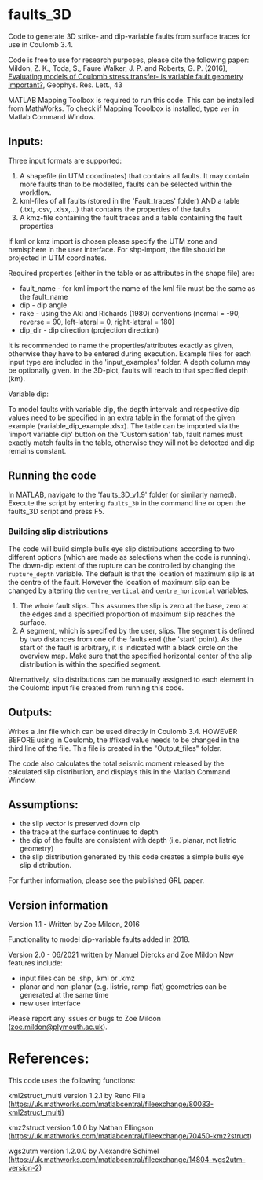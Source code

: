 # faults_3D
Code to generate 3D strike- and dip-variable faults from surface traces for use in Coulomb 3.4. 

Code is free to use for research purposes, please cite the following paper:\
Mildon, Z. K., Toda, S., Faure Walker, J. P. and Roberts, G. P. (2016), [Evaluating models of Coulomb stress transfer- is variable fault geometry important?](https://agupubs.onlinelibrary.wiley.com/doi/full/10.1002/2016GL071128), Geophys. Res. Lett., 43

MATLAB Mapping Toolbox is required to run this code. This can be installed from MathWorks. To check if Mapping Tooolbox is installed, type `ver` in Matlab Command Window.

## Inputs:
Three input formats are supported:
1) A shapefile (in UTM coordinates) that contains all faults. It may contain more faults than to be modelled, faults can be selected within the workflow.
2) kml-files of all faults (stored in the 'Fault_traces' folder) AND a table (.txt, .csv, .xlsx,...) that contains the properties of the faults
3) A kmz-file containing the fault traces and a table containing the fault properties

If kml or kmz import is chosen please specify the UTM zone and hemisphere in the user interface.
For shp-import, the file should be projected in UTM coordinates.

Required properties (either in the table or as attributes in the shape file) are:

* fault_name - for kml import the name of the kml file must be the same as the fault_name
* dip - dip angle
* rake - using the Aki and Richards (1980) conventions (normal = -90, reverse = 90, left-lateral = 0, right-lateral = 180)
* dip_dir - dip direction (projection direction)

It is recommended to name the properties/attributes exactly as given, otherwise they have to be entered during execution. Example files for each input type are included in the 'input_examples' folder.
A depth column may be optionally given. In the 3D-plot, faults will reach to that specified depth (km).

Variable dip:

To model faults with variable dip, the depth intervals and respective dip values need to be specified in an extra table in the format of the given example (variable_dip_example.xlsx).
The table can be imported via the 'import variable dip' button on the 'Customisation' tab, fault names must exactly match faults in the table, otherwise they will not be detected and dip remains constant.

## Running the code
In MATLAB, navigate to the 'faults_3D_v1.9' folder (or similarly named). Execute the script by entering `faults_3D` in the command line or open the faults_3D script and press F5.

### Building slip distributions
The code will build simple bulls eye slip distributions according to two different options (which are made as selections when the code is running).
The down-dip extent of the rupture can be controlled by changing the `rupture_depth` variable.
The default is that the location of maximum slip is at the centre of the fault. However the location of maximum slip can be changed by altering the `centre_vertical` and `centre_horizontal` variables.
1. The whole fault slips. This assumes the slip is zero at the base, zero at the edges and a specified proportion of maximum slip reaches the surface. 
2. A segment, which is specified by the user, slips. The segment is defined by two distances from one of the faults end (the 'start' point). As the start of the 
   fault is arbitrary, it is indicated with a black circle on the overview map. Make sure that the specified horizontal center of the slip distribution is within
   the specified segment.

Alternatively, slip distributions can be manually assigned to each element in the Coulomb input file created from running this code.

## Outputs:
Writes a .inr file which can be used directly in Coulomb 3.4. HOWEVER BEFORE using in Coulomb, the #fixed value needs to be changed in the third line of the file. This file is created in the "Output_files" folder.

The code also calculates the total seismic moment released by the calculated slip distribution, and displays this in the Matlab Command Window. 

## Assumptions:
  - the slip vector is preserved down dip
  - the trace at the surface continues to depth
  - the dip of the faults are consistent with depth (i.e. planar, not listric geometry)
  - the slip distribution generated by this code creates a simple bulls eye slip distribution.

For further information, please see the published GRL paper.

## Version information
Version 1.1 - Written by Zoe Mildon, 2016

Functionality to model dip-variable faults added in 2018.

Version 2.0 -  06/2021 written by Manuel Diercks and Zoe Mildon
New features include:
- input files can be .shp, .kml or .kmz
- planar and non-planar (e.g. listric, ramp-flat) geometries can be generated at the same time
- new user interface

Please report any issues or bugs to Zoe Mildon (zoe.mildon@plymouth.ac.uk).

# References:
This code uses the following functions:

kml2struct_multi version 1.2.1 by Reno Filla (https://uk.mathworks.com/matlabcentral/fileexchange/80083-kml2struct_multi)

kmz2struct version 1.0.0 by Nathan Ellingson (https://uk.mathworks.com/matlabcentral/fileexchange/70450-kmz2struct)

wgs2utm version 1.2.0.0 by Alexandre Schimel (https://uk.mathworks.com/matlabcentral/fileexchange/14804-wgs2utm-version-2)


